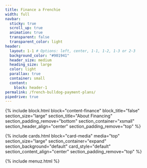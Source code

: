 ```yaml
---
title: Finance a Frenchie
width: full
navbar:
  sticky: true
  scroll_up: true
  animation: true
  transparent: false
  transparent_color: light
header:
  layout: 1-1 # Options: left, center, 1-1, 1-2, 1-3 or 2-3
  background_color: "#901941"
  header_size: medium
  heading_size: large
  color: light
  parallax: true
  container: small
  content:
    block: header-1
permalink: /french-bulldog-payment-plans/
pipedrive: true
---
```


{% include block.html 
  block="content-finance"
  block_title="false"
  section_size="large"
  section_title="About Financing"
  section_padding_remove="bottom"
  section_container="xsmall"
  section_header_align="center"
  section_padding_remove="top"
%}

{% include cards.html 
  block="card-media" 
  media="top" 
  section_size="large"
  section_container="expand"
  section_background="default"
  card_style="default"
  section_content_align="center"
  section_padding_remove="top"
%}


{% include menuz.html %}